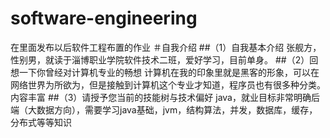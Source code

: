 # software-engineering
在里面发布以后软件工程布置的作业
＃自我介绍
##（1）自我基本介绍
张舰方，性别男，就读于淄博职业学院软件技术二班，爱好学习，目前单身。
##（2）回想一下你曾经对计算机专业的畅想
计算机在我的印象里就是黑客的形象，可以在网络世界为所欲为，但是接触到计算机这个专业才知道，程序员也有很多种分类。内容丰富
##（3）请授予您当前的技能树与技术偏好
java，就业目标非常明确后端（大数据方向），需要学习java基础，jvm，结构算法，并发，数据库，缓存，分布式等等知识
